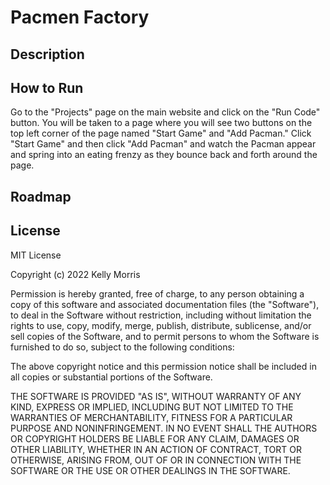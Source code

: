 #  Pacmen Factory 

## Description

## How to Run
Go to the "Projects" page on the main website and click on the  "Run Code" button. You will be taken to a page where you will see two buttons on the top left corner of the page named "Start Game" and "Add Pacman." Click "Start Game" and then click "Add Pacman" and watch the Pacman appear and spring into an eating frenzy as they bounce back and forth around the page. 
## Roadmap


## License

MIT License

Copyright (c) 2022 Kelly Morris

Permission is hereby granted, free of charge, to any person obtaining a copy of this software and associated documentation files (the "Software"), to deal in the Software without restriction, including without limitation the rights to use, copy, modify, merge, publish, distribute, sublicense, and/or sell copies of the Software, and to permit persons to whom the Software is furnished to do so, subject to the following conditions:

The above copyright notice and this permission notice shall be included in all copies or substantial portions of the Software.

THE SOFTWARE IS PROVIDED "AS IS", WITHOUT WARRANTY OF ANY KIND, EXPRESS OR IMPLIED, INCLUDING BUT NOT LIMITED TO THE WARRANTIES OF MERCHANTABILITY, FITNESS FOR A PARTICULAR PURPOSE AND NONINFRINGEMENT. IN NO EVENT SHALL THE AUTHORS OR COPYRIGHT HOLDERS BE LIABLE FOR ANY CLAIM, DAMAGES OR OTHER LIABILITY, WHETHER IN AN ACTION OF CONTRACT, TORT OR OTHERWISE, ARISING FROM, OUT OF OR IN CONNECTION WITH THE SOFTWARE OR THE USE OR OTHER DEALINGS IN THE SOFTWARE.
